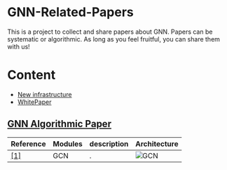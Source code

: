 # GNN-Related-Papers
This is a project to collect and share papers about GNN. Papers can be systematic or algorithmic. As long as you feel fruitful, you can share them with us!
# Content
- <a href = "#GNN System Paper">New infrastructure</a>
- <a href = "#GNN Algorithmic Paper">WhitePaper</a>

## [GNN Algorithmic Paper](#content)

| Reference                       | Modules | description                                                  | Architecture                            |
| ------------------------------- | ------- | ------------------------------------------------------------ | --------------------------------------- |
| <a href = "#one">[1]</a> | GCN     | . | ![GCN](./img/algorithmic/gcn.png) |
